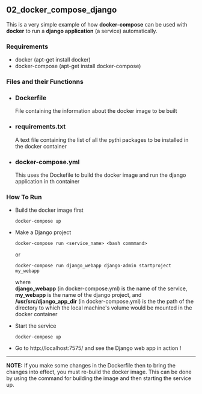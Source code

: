 ## 02_docker_compose_django
 
This is a very simple example of how <strong>docker-compose</strong> can be used with <strong>docker</strong> to run a  <strong>django application</strong> (a service) automatically.
 
### Requirements
* docker         (apt-get install docker)   
* docker-compose (apt-get install docker-compose)

### Files and their Functionns

* ### Dockerfile
  File containing the information about the docker image to be built
 
* ### requirements.txt
  A text file containing the list of all the pythi packages to be installed in the docker container
 
* ### docker-compose.yml
  This uses the Dockefile to build the docker image and run the django application in th container 

### How To Run

* Build the docker image first
  ```
  docker-compose up
  ```

* Make a Django project 
  ```
  docker-compose run <service_name> <bash commmand>
  ```
  or
  ```
  docker-compose run django_webapp django-admin startproject my_webapp
  ```
  where <br>
  <strong>django_webapp</strong> (in docker-compose.yml) is the name of the service,<br>
  <strong>my_webapp</strong> is the name of the django project, and  <br>
  <strong>/usr/src/django_app_dir</strong> (in docker-compose.yml) is the the path of the directory to which the local machine's volume would be mounted in the docker container

* Start the service
  ```
  docker-compose up
  ```

* Go to http://localhost:7575/ and see the Django web app in action !
<hr>
<strong>NOTE:</strong> If you make some changes in the Dockerfile then to bring the changes into effect, you must re-build the docker image. This can be done by using the command for building the  image and then starting the service up.  

